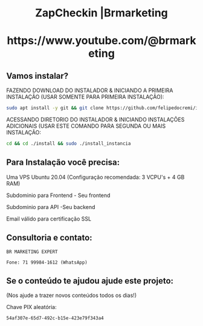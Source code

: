 <h1 align="center">ZapCheckin |Brmarketing</h1>

<h1 align="center">https://www.youtube.com/@brmarketing</h1>


## Vamos instalar?

FAZENDO DOWNLOAD DO INSTALADOR & INICIANDO A PRIMEIRA INSTALAÇÃO (USAR SOMENTE PARA PRIMEIRA INSTALAÇÃO):

```bash
sudo apt install -y git && git clone https://github.com/felipedocremi/instalador install && sudo chmod -R 777 ./install && cd ./install && sudo ./install_primaria
```

ACESSANDO DIRETORIO DO INSTALADOR & INICIANDO INSTALAÇÕES ADICIONAIS (USAR ESTE COMANDO PARA SEGUNDA OU MAIS INSTALAÇÃO:
```bash
cd && cd ./install && sudo ./install_instancia
```


## Para Instalação você precisa:

Uma VPS Ubuntu 20.04 (Configuração recomendada: 3 VCPU's + 4 GB RAM)

Subdominio para Frontend - Seu frontend

Subdominio para API -Seu backend

Email válido para certificação SSL

## Consultoria e contato:

    BR MARKETING EXPERT

    Fone: 71 99984-1612 (WhatsApp)


## Se o conteúdo te ajudou ajude este projeto:
(Nos ajude a trazer novos conteúdos todos os dias!)


Chave PIX aleatória:

    54af307e-65d7-492c-b15e-423e79f343a4


